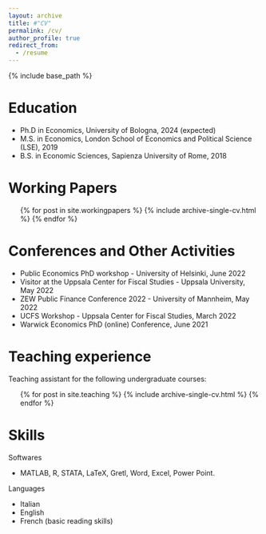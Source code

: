 ```yaml
---
layout: archive
title: #"CV"
permalink: /cv/
author_profile: true
redirect_from:
  - /resume
---
```


{% include base_path %}

Education
======
* Ph.D in Economics, University of Bologna, 2024 (expected)
* M.S. in Economics, London School of Economics and Political Science (LSE), 2019
* B.S. in Economic Sciences, Sapienza University of Rome, 2018


Working Papers
======
  <ul>{% for post in site.workingpapers %}
    {% include archive-single-cv.html %}
  {% endfor %}</ul>
  
  Conferences and Other Activities
======

- Public Economics PhD workshop - University of Helsinki, June 2022
- Visitor at the Uppsala Center for Fiscal Studies - Uppsala University, May 2022
- ZEW Public Finance Conference 2022 - University of Mannheim, May 2022
- UCFS Workshop - Uppsala Center for Fiscal Studies, March 2022
- Warwick Economics PhD (online) Conference, June 2021

Teaching experience
======
Teaching assistant for the following undergraduate courses:

   <ul>{% for post in site.teaching %}
   {% include archive-single-cv.html %}
   {% endfor %}</ul>
  
  
Skills
======
Softwares
* MATLAB, R, STATA, LaTeX, Gretl, Word, Excel, Power Point.

Languages
 *	Italian 
 *  English 
 *  French (basic reading skills)


